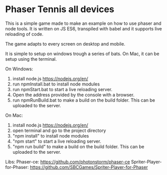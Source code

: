 #  Phaser Tennis all devices #

This is a simple game made to make an example on how to use phaser and node tools. It is written on JS ES6, transpiled with babel and it supports live reloading of code.

The game adapts to every screen on desktop and mobile.

It is simple to setup on windows trough a series of bats. On Mac, it can be setup using the terminal.

On Windows:
1. install node.js https://nodejs.org/en/
2. run npmInstall.bat to install node modules
3. run npmStart.bat to start a live reloading server.
4. Open the address provided by the console with a browser. 
4. run npmRunBuild.bat to make a build on the build folder. This can be uploaded to the server.

On Mac:
1. install node.js https://nodejs.org/en/
2. open terminal and go to the project directory
2. "npm install" to install node modules
3. "npm start" to start a live reloading server.
4. "npm run build" to make a build on the build folder. This can be uploaded to the server.

Libs:
Phaser-ce: https://github.com/photonstorm/phaser-ce
Spriter-Player-for-Phaser: https://github.com/SBCGames/Spriter-Player-for-Phaser